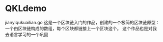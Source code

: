 # QKLdemo
jianyiqukuailian.go
这是一个区块链入门的作品，创建的一个极简的区块链原型：一个由区块链构成的数组，每个区块都链接上一个区块这个。
这个作品也是对我去语言学习的一个巩固
